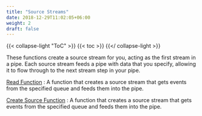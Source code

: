 ```yaml
---
title: "Source Streams"
date: 2018-12-29T11:02:05+06:00
weight: 2
draft: false
---
```


{{< collapse-light "ToC" >}}
{{< toc  >}}
{{</ collapse-light >}}

These functions create a source stream for you, acting as the first stream in a pipe.  Each source stream feeds a pipe with data that 
you specify, allowing it to flow through to the next stream step in your pipe.

[Read Function](./read)
: A function that creates a source stream that gets events from the specified queue and feeds them into the pipe.

[Create Source Function](./createsource)
: A function that creates a source stream that gets events from the specified queue and feeds them into the pipe.